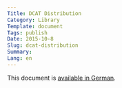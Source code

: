 ```yaml
---
Title: DCAT Distribution
Category: Library
Template: document
Tags: publish
Date: 2015-10-8
Slug: dcat-distribution
Summary:
Lang: en
---
```


This document is [available in German](/de/library/dcat-distribution).
